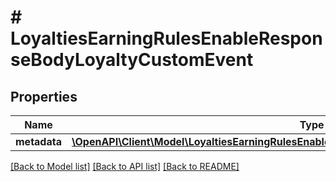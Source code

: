 # # LoyaltiesEarningRulesEnableResponseBodyLoyaltyCustomEvent

## Properties

Name | Type | Description | Notes
------------ | ------------- | ------------- | -------------
**metadata** | [**\OpenAPI\Client\Model\LoyaltiesEarningRulesEnableResponseBodyLoyaltyCustomEventMetadata**](LoyaltiesEarningRulesEnableResponseBodyLoyaltyCustomEventMetadata.md) |  | [optional]

[[Back to Model list]](../../README.md#models) [[Back to API list]](../../README.md#endpoints) [[Back to README]](../../README.md)

